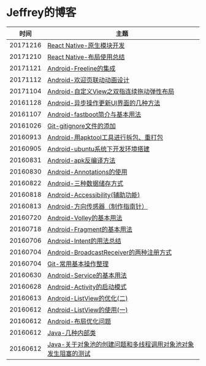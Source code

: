 # Jeffrey的博客

| 时间 | 主题 
| ------------- | -----------
| 20171216 | [React Native-原生模块开发](https://github.com/jeffrey1995/MyBlog/issues/27)
| 20171210 | [React Native-布局使用总结](https://github.com/jeffrey1995/MyBlog/issues/26) 
| 20171121 | [Android-Freeline的集成](https://github.com/jeffrey1995/MyBlog/issues/25) 
| 20171112 | [Android-欢迎页联动动画设计](https://github.com/jeffrey1995/MyBlog/issues/24) 
| 20171104 | [Android-自定义View之双指连续拖动弹性布局](https://github.com/jeffrey1995/MyBlog/issues/23) 
| 20161128 | [Android-异步操作更新UI界面的几种方法](https://github.com/jeffrey1995/MyBlog/issues/22) 
| 20161107 | [Android-fastboot简介与基本用法](https://github.com/jeffrey1995/MyBlog/issues/21) 
| 20161026 | [Git-gitignore文件的添加](https://github.com/jeffrey1995/MyBlog/issues/20) 
| 20160913 | [Android-用apktool工具进行拆包、重打包](https://github.com/jeffrey1995/MyBlog/issues/19) 
| 20160905 | [Android-ubuntu系统下开发环境搭建](https://github.com/jeffrey1995/MyBlog/issues/18)
| 20160831 | [Android-apk反编译方法](https://github.com/jeffrey1995/MyBlog/issues/17) 
| 20160830 | [Android-Annotations的使用](https://github.com/jeffrey1995/MyBlog/issues/16) 
| 20160822 | [Android-三种数据储存方式](https://github.com/jeffrey1995/MyBlog/issues/15) 
| 20160818 | [Android-Accessibility(辅助功能)](https://github.com/jeffrey1995/MyBlog/issues/14) 
| 20160813 | [Android-方向传感器（制作指南针）](https://github.com/jeffrey1995/MyBlog/issues/13) 
| 20160720 | [Android-Volley的基本用法](https://github.com/jeffrey1995/MyBlog/issues/12) 
| 20160718 | [Android-Fragment的基本用法](https://github.com/jeffrey1995/MyBlog/issues/11) 
| 20160706 | [Android-Intent的用法总结](https://github.com/jeffrey1995/MyBlog/issues/10) 
| 20160704 | [Android-BroadcastReceiver的两种注册方式](https://github.com/jeffrey1995/MyBlog/issues/9) 
| 20160704 | [Git-常用基本操作整理](https://github.com/jeffrey1995/MyBlog/issues/8) 
| 20160630 | [Android-Service的基本用法](https://github.com/jeffrey1995/MyBlog/issues/7) 
| 20160628 | [Android-Activity的启动模式](https://github.com/jeffrey1995/MyBlog/issues/6) 
| 20160613 | [Android-ListView的优化(二) ](https://github.com/jeffrey1995/MyBlog/issues/5) 
| 20160612 | [Android-ListView的使用(一)](https://github.com/jeffrey1995/MyBlog/issues/4) 
| 20160612 | [Android-布局优化问题](https://github.com/jeffrey1995/MyBlog/issues/3) 
| 20160612 | [Java-几种内部类](https://github.com/jeffrey1995/MyBlog/issues/2) 
| 20160612 | [Java-关于对象池的创建问题和多线程调用对象池对象发生阻塞的测试](https://github.com/jeffrey1995/MyBlog/issues/1) 
 





